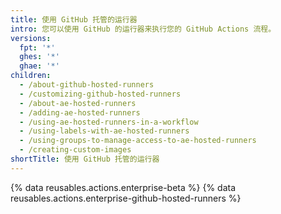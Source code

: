 ```yaml
---
title: 使用 GitHub 托管的运行器
intro: 您可以使用 GitHub 的运行器来执行您的 GitHub Actions 流程。
versions:
  fpt: '*'
  ghes: '*'
  ghae: '*'
children:
  - /about-github-hosted-runners
  - /customizing-github-hosted-runners
  - /about-ae-hosted-runners
  - /adding-ae-hosted-runners
  - /using-ae-hosted-runners-in-a-workflow
  - /using-labels-with-ae-hosted-runners
  - /using-groups-to-manage-access-to-ae-hosted-runners
  - /creating-custom-images
shortTitle: 使用 GitHub 托管的运行器
---
```


{% data reusables.actions.enterprise-beta %}
{% data reusables.actions.enterprise-github-hosted-runners %}
